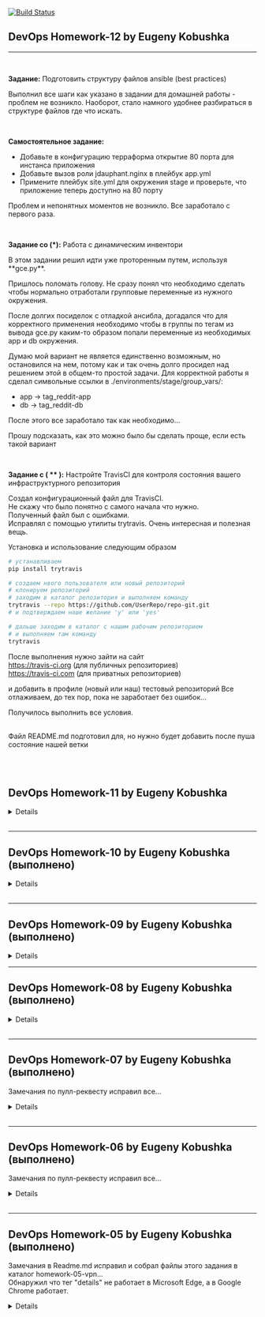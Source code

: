 [![Build Status](https://travis-ci.org/Otus-DevOps-2017-11/ekobushka_infra.svg?branch=ansible-3)](https://travis-ci.org/Otus-DevOps-2017-11/ekobushka_infra)

DevOps Homework-12 by Eugeny Kobushka
-------------------------------------

***
<br>

**Задание:** Подготовить структуру файлов ansible (best practices)

<p>Выполнил все шаги как указано в задании для домашней работы - проблем не возникло. Наоборот, стало намного удобнее разбираться в структуре файлов где что искать.</p><br>


**Самостоятельное задание:**
* Добавьте в конфигурацию терраформа открытие 80 порта для инстанса приложения
* Добавьте вызов роли jdauphant.nginx в плейбук app.yml
* Примените плейбук site.yml для окружения stage и проверьте, что приложение  теперь доступно на 80 порту

<p>Проблем и непонятных моментов не возникло. Все заработало с первого раза.</p>
<br>

**Задание со (*):** Работа с динамическим инвентори

<p>В этом задании решил идти уже проторенным путем, используя **gce.py**.</p>

<p>Пришлось поломать голову. Не сразу понял что необходимо сделать чтобы нормально отработали групповые переменные из нужного окружения.</p>
<p>После долгих посиделок с отладкой ансибла, догадался что для корректного применения необходимо чтобы в группы по тегам из вывода gce.py каким-то образом попали переменные из необходимых app и db окружения.</p>
<p>Думаю мой вариант не является единственно возможным, но остановился на нем, потому как и так очень долго просидел над решением этой в общем-то простой задачи.
Для корректной работы я сделал символьные ссылки в ./environments/stage/group_vars/:<br>

* app -> tag_reddit-app
* db -> tag_reddit-db

</p>
<p>После этого все заработало так как необходимо...</p>
<p>Прошу подсказать, как это можно было бы сделать проще, если есть такой вариант</p>

<br>

**Задание с ( ** ):** Настройте TravisCI для контроля состояния вашего инфраструктурного репозитория

Создал конфигурационный файл для TravisCI.<br>
Не скажу что было понятно с самого начала что нужно.<br>
Полученный файл был с ошибками.<br>
Исправлял с помощью утилиты trytravis. Очень интересная и полезная вещь.<br>

Установка и использование следующим образом
```bash
# устанавливаем
pip install trytravis

# создаем нвого пользователя или новый репозиторий
# клонируем репозиторий
# заходим в каталог репозитория и выполняем команду
trytravis --repo https://github.com/UserRepo/repo-git.git
# и подтверждаем наше желание 'y' или 'yes'

# дальше заходим в каталог с нашим рабочим репозиторием
# и выполняем там команду
trytravis
```
После выполнения нужно зайти на сайт<br>
https://travis-ci.org (для публичных репозиториев)<br>
https://travis-ci.com (для приватных репозиториев)
<br>

и добавить в профиле (новый или наш) тестовый репозиторий
Все отлаживаем, до тех пор, пока не заработает без ошибок...
<br>

Получилось выполнить все условия.
<br><br>

Файл README.md подготовил для, но нужно будет добавить после пуша состояние нашей ветки

<br><br>
<!-- Домашнее задание 09 завернул под кат -->

DevOps Homework-11 by Eugeny Kobushka
-------------------------------------
<details><br>
***
<br>

**Задание:** Подход: один плейбук, один сценарий (play)

<br><details>

Создаем плейбук reddit_app.yml. Выполнил все как описано в домашнем задании. Также выполнил все сопутствующие мелкие задания.

На мой взгляд такой подход совсем не практичный.
1. Не возможно переиспользовать плейбуки без существенной переработки.
2. Пройдет совсем немного времени и забудется использование тегов и лимитов.

Единственный вариант, который я вижу при данном подходе - это вариант подготовки заранее shell-скриптов с уже прописанными тегами и лимитами.

Создание инфраструктуры:
1. на основе сценария терраформа для стейдж-окружения создал сценарий без установки пакетов и приложений.
```note
закоментировать все провижинеры в модулях
+ нам не нужно для тестирования сохранение стейт-файла
```
2. Выполнить следующие команды:
```bash
terraform init
terraform apply -auto-approv=false
# в выводе будет
#  Outputs:
#  app_external_ip = [
#      35.195.158.193,
#      104.199.21.27
#  ]
#  db_external_ip = 35.195.195.117
#  db_internal_ip = 10.132.0.4
# Это заносим в инвентарь и в переменную db_host

# тестовый прогон плейбука с лимитами и тегами
sudo ansible-playbook reddit_app.yml --check --limit db --tags db-tag
sudo ansible-playbook reddit_app.yml --check --limit app --tags app-tag
sudo ansible-playbook reddit_app.yml --check --limit app --tags deploy-tag
# выполняем плейбук, т.к. ошибок не обнаружено
sudo ansible-playbook reddit_app.yml --limit db --tags db-tag
sudo ansible-playbook reddit_app.yml --limit app --tags app-tag
sudo ansible-playbook reddit_app.yml --limit app --tags deploy-tag
```
Проверим правильность выполнения нашего плейбука
Http://app_external_ip:9292

Убеждаемся что все работает и удаляем созданную инфраструктуру
```bash
terraform destroy
```
</details><br>

**Задание:** Подход: один плейбук, но много сценариев

<br><details>

Создаем плейбук reddit_app2.yml. Выполнил все как описано в домашнем задании. Также выполнил все сопутствующие мелкие задания.

В этом подходе уже больше порядка, но все же есть существенные ограничения в целом повторяющие предыдущий подход.

Создание инфраструктуры:
1. на основе сценария терраформа для стейдж-окружения создал сценарий без установки пакетов и приложений.
```note
закоментировать все провижинеры в модулях
+ нам не нужно для тестирования сохранение стейт-файла
```
2. Выполнить следующие команды:
```bash
terraform init
terraform apply -auto-approv=false
# в выводе будет
#  Outputs:
#  app_external_ip = [
#      35.195.158.193,
#      104.199.21.27
#  ]
#  db_external_ip = 35.195.195.117
#  db_internal_ip = 10.132.0.4
# Это заносим в инвентарь и в переменную db_host

# тестовый прогон плейбука с лимитами и тегами
sudo ansible-playbook reddit_app2.yml --tags db-tag --check
sudo ansible-playbook reddit_app2.yml --tags app-tag --check
sudo ansible-playbook reddit_app2.yml --tags deploy-tag --check
# выполняем плейбук, т.к. ошибок не обнаружено
sudo ansible-playbook reddit_app2.yml --tags db-tag
sudo ansible-playbook reddit_app2.yml --tags app-tag
sudo ansible-playbook reddit_app2.yml --tags deploy-tag
```
Проверим правильность выполнения нашего плейбука
Http://app_external_ip:9292

Убеждаемся что все работает и удаляем созданную инфраструктуру
```bash
terraform destroy
```

</details><br>

**Задание:** Подход: много плейбуков

<br><details>

Переименовываем плейбуки предыдущих подходов:
reddit_app.yml -> reddit_app_one_play.yml
reddit_app2.yml-> reddit_app_multiple_plays.yml

Создаем следующие плейбуки:
* db.yml
* app.yml
* deploy.yml
* site.yml

Здесь уже можно как-то упорядочить структуру плейбуков и появляется возможность переиспользовать готовые плейбуки после некоторой доработки.

Создание инфраструктуры:
1. на основе сценария терраформа для стейдж-окружения создал сценарий без установки пакетов и приложений.
```note
закоментировать все провижинеры в модулях
+ нам не нужно для тестирования сохранение стейт-файла
```
2. Выполнить следующие команды:
```bash
terraform init
terraform apply -auto-approv=false
# в выводе будет
#  Outputs:
#  app_external_ip = [
#      35.195.158.193,
#      104.199.21.27
#  ]
#  db_external_ip = 35.195.195.117
#  db_internal_ip = 10.132.0.4
# Это заносим в инвентарь и в переменную db_host

# тестовый прогон плейбука с лимитами и тегами
sudo ansible-playbook site.yml --check
# выполняем плейбук, т.к. ошибок не обнаружено
sudo ansible-playbook site.yml
```
Проверим правильность выполнения нашего плейбука
Http://app_external_ip:9292

Убеждаемся что все работает и удаляем созданную инфраструктуру
```bash
terraform destroy
```

</details><br>

**Задание со (*):** Исследуйте возможности использования dynamic inventory для GCP

<br><details>

Для работы с инстансами Google Cloud Platform нашелся скрипт, написанный на питоне
```bash
wget https://raw.githubusercontent.com/ansible/ansible/devel/contrib/inventory/gce.py
wget https://raw.githubusercontent.com/ansible/ansible/devel/contrib/inventory/gce.ini
```

Настройка для работы совсем не интуитивная. Пришлось поломать голову что же хотят в ini-файле.

Идем в консоль GCP https://console.developers.google.com/
Создаем service account key. Скачиваем json с ключом и запоминаем идентификатор сервисного аккаунта.

заполняем ini-файл в соответствующих полях.

проверяем что все работает:
```bash
.gce.py --list
```
в выводе должен быть json данными наших инстансов.

Нашел как использовать для наших целей не прибегая к заполению inventory.
Что нужно изменить в наших плейбуках:
```yml
# db.yml
# вместо hosts: db
hosts: reddit-db

# app.yml
# вместо hosts: app
# инстансы создаются через count, поэтому получилось заставить работать вот такую запись
hosts: reddit-app-*

# deploy.yml аналогично
```
Как запустить на исполнение наш плейбук:
```bash
# тестовый прогон
sudo ansible-playbook -i gce.py site.yml --check
# исполнение
sudo ansible-playbook -i gce.py site.yml
```
Убеждаемся что все работает открыв страничку сайта с нашим приложением.

Не забываем удалять наши инстансы после проверки...

Собрал выполненное задание в папку ansible/dynamic-inventory
Может конечно не совсем правильно, но так вроде порядка больше в файлах...

Внес заполненный ini-файл и json с сервисным ключом в .gitignore
Добавил gce.ini.example - какие поля нужно заполнить чтобы все заработало...

А вообще нашлись еще инструменты для парсинга инветори. Например:
Парсинг стейт-файла терраформа
1. Ansible dynamic inventory script for parsing Terraform state files https://github.com/mantl/terraform.py
2. Terraform State → Ansible Dynamic Inventory https://github.com/adammck/terraform-inventory

ну и думаю на этом список себя не исчерпывает...

</details><br>

**Самостоятельное задание:**
Опишите с помощью модулей Ansible в плейбуках packer_app.yml и packer_db.yml действия, аналогичные bash скриптам, которые сейчас используются в нашей конфигурации Packer. (использовать модули command и shell нежелательно)

<br><details>

Задание оказалось далеко не простым, как показалось с первого взгляда. Очень долго не мог помирить пакер и ансибл.
Пришлось отлаживать с verbose чтобы понять что не так. Оказалось, что плейбук если просто прописан в провижинере - исполняется на локальной машине и даже не думает подключаться к желаемому хосту... пришлось курить маны, форумы и т.д.
В общем все получилось...

Проверил - все работает. Проверял создание образов как на основе 16.04, так и на основе 17.10...
После деплоя приложение работает, без проблем...

Привожу список команд для создания необходимой инфраструктуры для деплоя приложения:
```bash
# Создание образов для дальнейшей инфраструктуры
packer build -var-file="variables.json" app-ansible.json
packer build -var-file="variables.json" db-ansible.json

# Создание интсансов terraform`om
terraform apply -auto-approve=false

# Деплой с dynamic inventory
sudo ansible-playbook -i ./gce.py site.yml

```
</details><br>
После проверки - удалим созданную инфраструктуру...

<br><br></details><br>
<!-- Домашнее задание 09 завернул под кат -->

***
DevOps Homework-10 by Eugeny Kobushka (выполнено)
-------------------------------------
<details><br>

**Выполнение задания:**

**Установка клиента ansible**

1. создал файл requirements.txt с содержимым:
```bash
ansible>=2.4
```

2. установил ansible
```bash
pip install -r requirements.txt
```

3. Проверил версию ansible после установки:
```bash
$ ansible --version
ansible 2.4.2.0
```
<br>

**Создание конфигурационного файла ansible.cfg**

Создал файл с требуемым содержимым

<br>

**Файл inventory и работа с группами**

1. Создал структуру терраформом и получил ip-адреса инстансов
2. Внес их в файл **inventory** и выделил требуемые группы
3. проверил с помощью модуля ping корретность исполнения по группам
```bash
$ ansible app -m ping
appserver-1 | SUCCESS => {
    "changed": false,
    "ping": "pong"
}
appserver-2 | SUCCESS => {
    "changed": false,
    "ping": "pong"
}

$ ansible db -m ping
bserver | SUCCESS => {
    "changed": false,
    "ping": "pong"
}

$ ansible all -m ping
dbserver | SUCCESS => {
    "changed": false,
    "ping": "pong"
}
appserver-2 | SUCCESS => {
    "changed": false,
    "ping": "pong"
}
appserver-1 | SUCCESS => {
    "changed": false,
    "ping": "pong"
}
```
все отработало корректно...

<br>

**Использование YAML inventory**

**Задание:** создать файл inventory.yml и перенести в него хосты из ini inventory

<br>

1. Создадим yaml inventory следующего содержимого:
```yaml
all:
  children:
    app:
      hosts:
        appserver-1:
          ansible_host: ip-address

```

привел основную часть получившегося файла

<br>

2. проверим работу клиента с получившимся yaml-файлом. Для этого изменим в ansible.cfg строку:
```bash
#inventory = ./inventory
inventory = ./inventory.yaml
```

<br>

3. проверим корреткность работы получившегося файла inventory
```bash
$ sudo ansible app -m ping
appserver-1 | SUCCESS => {
    "changed": false,
    "ping": "pong"
}
appserver-2 | SUCCESS => {
    "changed": false,
    "ping": "pong"
}

$ sudo ansible db -m ping
dbserver | SUCCESS => {
    "changed": false,
    "ping": "pong"
}

$ sudo ansible all -m ping
appserver-1 | SUCCESS => {
    "changed": false,
    "ping": "pong"
}
dbserver | SUCCESS => {
    "changed": false,
    "ping": "pong"
}
appserver-2 | SUCCESS => {
    "changed": false,
    "ping": "pong"
}

```
как можем увидеть вывод корректный, значит создали корректный yaml-файл...

<br>

**Задание со (*):** Создать json формат инвентори файл и проверить корретность его работы

<br>

1. Создадим файл inventory.json с вот таким содержимым (это значимый кусок содержимого файла)
```json
{
    "all": {
       "children": {
         "app": {
            "hosts": {
              "appserver-1": {
                "ansible_host": "ip-address"
                },
... (тут дальше еще код)
}
```

2. Изменим в файле ansible.cfg строки:
```bash
#inventory = ./inventory
#inventory = ./inventory.yaml
inventory = ./inventory.json
```
<br>

3. Проверим корректность работы клиента с JSON inventory
```bash
$ sudo ansible app -m ping
appserver-1 | SUCCESS => {
    "changed": false,
    "ping": "pong"
}
appserver-2 | SUCCESS => {
    "changed": false,
    "ping": "pong"
}

$ sudo ansible db -m ping
dbserver | SUCCESS => {
    "changed": false,
    "ping": "pong"
}

$ sudo ansible all -m ping
appserver-1 | SUCCESS => {
    "changed": false,
    "ping": "pong"
}
dbserver | SUCCESS => {
    "changed": false,
    "ping": "pong"
}
appserver-2 | SUCCESS => {
    "changed": false,
    "ping": "pong"
}

```
Как можем убедиться вывод корреткный, значит файл JSON inventory создан правильно...

<br>

**Выполнение комманд:**
<br>

Каких-то заданий на исполнение комманд указано не было, поэтому я проделал все команды, которые были описаны в файле домашнего задания. Разобрался и увидел разницу в использовании модуля shell и остальных модулей для исполнения удаленных комманд.

<br></details><br>
<!-- Домашнее задание 09 завернул под кат -->

***
DevOps Homework-09 by Eugeny Kobushka (выполнено)
-------------------------------------
<details>

(задание выполнял на одном дыхании, поэтому не стал разбивать на мелкие коммиты - закоммитил сразу все выполненное)
<br>

***
**Самостоятельное задание:**
1. Создаем конфигурационные файлы packer для создания базовых образов с mongoDB и ruby;
2. Разбиваем main.tf на отдельные модули;
3. Параметризируем созданные модули;
4. Создаем Stage&Prod;
5. форматируем конфигурационные файлы

<details>

<br> **Выполнение домашней самостоятельной работы.**
<br><br>В прошлом задании остались некоторые лишние файлы и каталоги, поэтому наведем немного порядка перед выполнением текущего задания. Создана папка backup.
Туда перенесен каталог первого варианта и переименован в first_solution. Создана копия файлов перед изменением - second_solution.<br>
Далее, согласно полученному заданию, main.tf был разбит на части и на основе этих частей были созданы модули. Затем была проведена параметризация созданных модулей.<br>
Создал на основе полученных модулей Stage&Prod и удалил ненужные файлы из корня папки terraform.<br>
Полученные файлы были отформатированы для повышения читаемости.
<br><br>

**P.S.** Решил не удалять load balancer, а попытаться создать модуль на его основе. После нескольких переделок с нуля это удалось. В целом задание очень интересное и заставило подумать и почитать мануалы... <br>
После проверки load balanсer я модуль отключил. Чтобы включить модуль необходимо расскоментировать строки касающиеся модуля lb в файле main.tf и outputs.tf

<br></details>

**Задание со (*):**
<br>
1. Настройте хранение стейт файла на удаленном бекенде, используя Google Cloud Storage в качестве бекенда.
2. Перенесите конфигурационные файлы terraform в другую директорию. Проверьте, что state файл (terraform.tfstate) отсутствует. Запустите terraform в обоих директориях и проконтролируйте, что он "видит" состояние независимо от директории, в которой запускается.
3. Попробуйте запустить применение конфигурации одновременно, чтобы проверить работу блокировок;

<details>

<br> **Выполнение задания:** <br>

Хранение стейт файла настроил без проблем. К сожалению не получилось параметризировать и вынести переменные в другой файл. Пробовал различные варианты, но ничего не вышло из этого. Полез читать мануалы и faq... и оказалось, что это не получиться сделать. <br>
Поэтому сделал просто в лоб... <br>
Попробовал перенести конфиги и проверить работу со стейт файлом на удадленном бекенде - все удалось и заработало как надо. Блокировка работает, если пробовать запустить одновременно применение конфигураций.
<br></details><br>

**Задание со (*):**
<br>
1. Добавьте необходимые provisioner в модули для деплоя и работы приложения. Файлы, используемые в provisioner должны находится в директории модуля.
2. Добавьте описание в README.md.
P.S. Приложение получает адрес БД из переменной окружения DATABASE_URL

<details>

<br> **Выполнение задания:** <br>

Так как у нас обязательно условие -  переменная окружения DATABASE_URL, то из множества возможных решений (использование различных уровней использования и инициализации переменных окружения, например ~/.bashrc; /etc/profile; /etc/environment и т.д.) я выбрал как я думаю самый разумный. Я инициировал переменную окружения в файле сервиса для запуска нашего приложения. В файле **puma.service**, который формируется с помощью шаблона я добавил строку
```bash
Environment=DATABASE_URL=${db_address}:${db_port}
```
В момент парсинга шаблона в эту строку подставляются нужные значения.
<br></details><br>

**Работа с реестром модулей:**

Давайте попробуем воспользоваться модулем storage-bucket для создания бакета в сервисе Storage. Создайте в папке terraform файл storage-bucket.tf с таким содержанием:
```json
provider "google" {
  version = "1.4.0"
  project = "${var.project}"
  region = "${var.region}"
  }
module "storage-bucket" {
  source = "SweetOps/storage-bucket/google"
  version = "0.1.1"
  name = ["storage-bucket-test", "storage-bucket-test2"]
  }
output storage-bucket_url {
  value = "${module.storage-bucket.url}"
  }
```
1. Создайте или скопируйте готовые variables.tf и terraform.tfvars для проекта и региона и примените конфигурацию тераформа;
2. Проверьте с помощью gsutil или веб консоли, что бакеты создались и доступны;
3. Ознакомьтесь с кодом реализации данного модуля на GitHub.

<details>

<br> **Выполнение задания:** <br>

Файл storage-bucket.tf с требуемым содержимым создал. Изменил только строку name, так как требования уникальности имен никто не отменял. Применил конфигурацию и проверил в веб-консоли - все создалось без ошибок.<br>
С кодом этого модуля на GitHub ознакомился, он находится по адресу - https://github.com/SweetOps/terraform-google-storage-bucket

</details>

<br></details>
<!-- Домашнее задание 06 завернул под кат -->


***
DevOps Homework-08 by Eugeny Kobushka (выполнено)
-------------------------------------

<details><br>

***
**Самостоятельное задание:**
1. Определите input переменную для приватного ключа, использующегося в определении подключения для провижинеров (connection);
2. Определите input переменную для задания зоны в ресурсе "google_compute_instance" "app". У нее должно быть значение по умолчанию;
3. Отформатируйте все конфигурационные файлы используя команду
```bash
terraform fmt
```
4. Так как в репозиторий не попадет ваш terraform.tfvars, то нужно сделать рядом файл terraform.tfvars.example, в котором будут указаны переменные для образца.

<details><br>

Указанное выше самостоятельное задание - выполнено. В переменные вынес все что посчитал нужным вынести. Заодно разбирался в процессе с созданием переменных.<br><br>
С созданием переменных разобрался. Они могут быть с несколькими вариантами значений: значение по дефолту, пользовательское значение и не иметь значения. Если мы значение не указали или терраформ по каким-то причинам не нашел значение переменной, то он попросит его ввести в момент создания инстанса. Значения переменных, как мы увидели выше, можно:
* записать в файле variables.tf в виде дефолтных значений;
* записать в файле terraform.tfvars в виде пользовательских значений;
* записать в любой другой файл с расширением *.tf но тогда мы должны будем указать этот файл в опции запуска terraform -var-file=FILE;
* присвоить значение переменной в командной строке с помощью опции --var name=value;
* ввести в командной строке в процессе выполнения сценария терраформом;
* ну и наконец присвоить значения переменных через сценарий shell-скрипта в виде записей
  ```bash
  export TF_VAR_name=value
  ```
<br></details><br>

***
**Задание со звездочкой (1):**
* Опишите в коде терраформа добавление ssh ключа пользователя appuser1 в метаданные проекта. Выполните terraform apply и проверьте результат (публичный ключ можно брать пользователя appuser);
* Опишите в коде терраформа добавление ssh ключей нескольких пользователей в метаданные проекта (можно просто один и тот же публичный ключ, но с разными именами пользователей, например appuser1, appuser2 и т.д.). Выполните terraform apply и проверьте результат;
* Добавьте в веб интерфейсе ssh ключ пользователю appuser_web в метаданные проекта. Выполните terraform apply и проверьте результат;
* Какие проблемы вы обнаружили? Добавьте описание в README.md
* Не забудьте закоммитить добавленный код в репозиторий и добавить описание в README.md;

<details><br>

Добавление SSH-ключей в метаданные нашего проекта с помощью терраформа описывается следующим примитивом:

```bash
resource "google_compute_project_metadata" "infra" {
  metadata {
    ssh-keys = "$appuser1:${file("~/.ssh/appuser.pub")}appuser2:${file("~/.ssh/appuser.pub")}"
  }
}
```
При добавлении в веб-интерфейсе любых ключей они будут затерты и перезаписаны терраформом. Это является как плюсом, так и проблемой, так как накладывает ответственность на разработчика по сохранению ключей. Иначе они будут утеряны и придется заново проделать работу по добавлению их в проект. Когда проект состоит из нескольких человек - это не проблема, но если людей много, то это доставит много неприятных минут.

</details><br>

***
**Задание со звездочкой (2):**
* Опишите в коде terraform создание HTTP балансировщика, направляющего трафик на наше развернутое приложение на инстансе reddit-app. Проверьте доступность приложения по адресу балансировщика. Добавьте в output переменные адрес балансировщика;
* Добавьте в код еще один инстанс приложения, например reddit-app2, добавьте его в балансировщик и проверьте, что при остановке на одном из инстансов приложения (например systemctl stop puma), приложение продолжает быть доступным по адресу балансировщика; Добавьте в output переменные адрес второго инстанса;
* Не забудьте закоммитить добавленный код в репозиторий и добавить описание в README.md;

<br><details><br><br>

Чтобы описать в нашем проекте создание HTTP балансировщика, воспользуемся следующими ресурсами:

1. Создаем группу для наших инстансов, она описывается в примитиве **google_compute_instance_group** (в нашем случае группа состоит из дву инстансов).

2. Создаем правила по которым будут проверяться работоспособность наших инстансов, они описываются в примитиве **google_compute_http_health_check** (в нашем случае достаточно описать проверку наших инстансов по порту 9292).

3. Описываем бекенд нашего балансировщика в примитиве **google_compute_backend_service** - нам необходимо указать группу инстансов и по каким правилам мы проверяем работоспособность нашей группы.

4. Описываем правила по которым мы будет отправлять запросы на инстансы в нашей группе в примитиве **google_compute_url_map**

5. Создаем наш балансировщик в примитиве **google_compute_global_forwarding_rule** и указываем ему цели для работы в секции **google_compute_target_http_proxy**

<br>Описал создание балансировщика как я сам это понимаю. <br><br>
После создания второго инстанса и балансировщика для нашей группы инстансов, я проверил работу балансировщика.
<br>Все было корректно, кроме работы самого приложения. Оно не расчитано на работу через балансировщик и возникают проблемы со входом пользователям, так как балансировщик перекидывает нас с одного инстанса на другой...
<br><br>
Для удобства добавил в outputs.ft получение и вывод внешнего ip-адреса нашего балансера после создания.
<br><br>

</details><br>
***
Домашнее задание было уже выполнено, когда я увидел описание создания нод с помощью шаблона и **count**. Решил переделать свое решение под использование **count**, сохранив при этом уже сделанный вариант в папке **first_variant**. Он полностью рабочий, но не такой универсальный как измененный на использование **count**. <br><br>
В этом варианте изменения затронули следущие файлы:
* variables.tf - добавлена переменная для count
* outputs.tf - изменено получение внешних ip-адресов для массива инстансов
* main.tf - здесь основные изменения в этом варианте (создание массива нод, и исправлено создание балансера для этого массива)


Проверил работу установив значение count - 4. После применения созданы четыре инстанса и балансер для них. Все работает корректно - балансер переключает трафик между всеми четырьмя нодами.<br>

</details>

<!-- Домашнее задание 06 завернул под кат -->
<br>

***
DevOps Homework-07 by Eugeny Kobushka (выполнено)
-------------------------------------
Замечания по пулл-реквесту исправил все...
<details><br>
***
**Задание:**
  * Создайте новую ветку в вашем репозитории для выполнения данного ДЗ.
  * Назовите ветку packer-base.
  * Перенесите наработки с предыдущего ДЗ в директорию config-scripts.
  * Создайте в infra репозитории директорию packer.
  * Внутри директории packer создайте файл ubuntu16.json
  * В случае успешного создания образа VM при помощи Packer закомитьте, результаты вашей работы в созданную ранее ветку.

***
**Самостоятельное задание:**<br>
1. Необходимо параметризировать созданный шаблон, используя пользовательские переменные (см. лекцию). Какие опции шаблона должны быть параметризированы:
  * ID проекта (обязательно)
  * source_image_family (обязательно)
  * machine_type
<br><br>"Обязательно" означает, что пользовательская переменная должна быть обязательна для определения и не иметь значения по умолчанию. Если вы будете создавать файл с переменными variables.json, то хорошей практикой считается внести его в .gitignore, а в репозиторий добавить файл variables.json.example с примером заполнения, используя вымышленные значения.

<br><details><br>

<span style="color:red">Здесь и далее мы находимся в каталоге packer и все команды исполняем в нем.</span>


Сборка образа с помощью packer используя наш шаблон. Рассмотрим несколько вариантов:
<br>**Вариант 1** - с помощью передачи переменных в строку packer для создания образа
```bash
packer build \
-var 'gcp_project_id=infra-188905' \
-var 'gcp_source_image_family=ubuntu-1604-lts' \
-var 'gcp_machine_type=f1-micro' ubuntu16.json
```
**Вариант 2** - с помощью передачи переменных в строку packer файлом variables.json (в качестве примера берем variables.json.example)
```bash
packer build -var-file="variables.json" ubuntu16.json
```
</details><br>

2. Исследовать другие опции builder для GCP
(ссылка). Какие опции точно хотелось бы видеть:
* Описание образа
* Размер и тип диска
* Название сети
* Теги

<br><details><br>
С опциями, указанными выше, я разобрался и добавил в шаблон parcker для создания образа. Нам интересна опция описания образа. Остальные опции фактически нужны только в процессе создания виртуальной машины. Мои выводы состоят в том, что скорее всего эти опции для Google Cloud Platform не нужны в образе.
</details><br>

***
**Задание со * первое:**
<br>Чтобы попрактиковать подход к управлению инфраструктурой Immutable infrastructure, о котором говорили на вебинаре, попробуйте “запечь” (bake) в образ VM все зависимости приложения и сам код приложения.
<br>Результат должен быть таким: запускаем инстанс из созданного образа и на нем сразу же имеем запущенное приложение.
<br>Созданный шаблон должен называться **immutable.json** и содержаться в директории packer, image_family у
получившегося образа должен быть reddit-full.
<br>Дополнительные файлы можно положить в директорию **packer/files**.

**Задание со * второе:**
<br>Для ускорения работы предлагается запускать виртуальную машину с помощью командной строки и утилиты gcloud.
<br>Создайте shell-скрипт с названием **create-reddit-vm.sh** в директории **config-scripts**. Запишите в него команду которая запустит виртуальную машину из образа подготовленного вами в рамках этого ДЗ, из семейства reddit-full, если вы выполнили первое задание со звездочкой, или reddit-base, если не выполняли.
<details>

<br>**Выполнение:**
<br> **Создание образа с помощью packer:**

<br>Выполнил данное задание в двух вариантах.
<br><br> * **Вариант 1:** создание полного образа с "запеченным" приложением через базовый образ.<br>
1. Создаем файл с переменными на основе шаблона variables.json
```json
{
    "gcp_project_id": "test-132681",
    "gcp_source_image_family": "ubuntu-1204-lts",
    "gcp_source_image_family_deploy_based": "reddit-base",
    "gcp_machine_type": "f1-micro"
}
```
* gcp_project_id - ID нашего проекта
* gcp_source_image_family - базовый дистрибутив Линукс на основе которого создаем наш образ
* gcp_source_image_family_deploy_based - имя нашего базового образа
* gcp_machine_type - тип создаваемого инстанса на GCP
<br><br>
2. Создаем базовый образ
```bash
packer build -var-file="variables.json" ubuntu16.json
```
После выполнения будет создан пользовательский образ с установленными ruby, bundle, mongodb.

3. Создаем полный образ с приложением на основе нашего базового образа
```bash
packer build -var-file="variables.json" immutable.json
```

<br><br> * **Вариант 2:** создание полного образа без создания базового образа.<br>

* Создаем variables.json как описано выше
* Создаем полный образ
```bash
packer build -var-file="variables.json" immutable_full.json
```
<br>
После выполнения любого из описанных выше вариантов в образ будут интегрированы все необходимые пакеты и будет "запечено" наше приложение со всеми зависимостями.<br><br>


**Использование скрипта для создание инстанса:**
<br> Не стал мудрить и сделал скрипт в лоб. Можно переделать на вариант с передачей по крайней мере ID проекта в опциях, но так как предполагается, что скриптом будем пользоваться только мы и он будет создан раз и надолго, то вариант предложенный вполне подходит.
<br>Правим под себя переменные
```bash
PROJECT_NAME="test-132681"
IMAGE_FAMILY="reddit-full"
```
где,
<br>**PROJECT_NAME** - это ID нашего проекта
<br>**IMAGE_FAMILY** - это наш образ с "запеченным" приложением на основе которого будет создан инстанс

<br>После выполнения скрипта будет выдана информация с адресами нашего инстанса. Заходим в браузере по адресу:<br>
http://EXTERNAL_IP:9292/

и видим работающее приложение...
</details>
</details>

<!-- Домашнее задание 06 завернул под кат -->
<br>

***

DevOps Homework-06 by Eugeny Kobushka (выполнено)
-------------------------------------
Замечания по пулл-реквесту исправил все...
<details><br>
***
**Задание:**
  * Создайте новую ветку Infra-2 в вашем репозитории в организации DevOps 2017-11 для выполнения данного ДЗ;
  * Добавьте, созданные в ходе работы скрипты в эту ветку;
  * Добавьте информацию о данном ДЗ в README.md;
  * Создайте Pull Request для ветки мастер и добавьте в ревьюверы Nklya
(Nikolay Antsiferov);
  * Добавьте "Labels" gcp и homework-06 к вашему Pull Request

Команды по настройке системы и деплоя приложения нужно завернуть в баш скрипты, чтобы не вбивать эти команды вручную:
* скрипт install_ruby.sh - должен содержать команды по установке руби;
* скрипт install_mongodb.sh - должен содержать команды по установке MongoDB;
* скрипт deploy.sh - должен содержать команды скачивания кода, установки зависимостей через bundler и запуск приложения.

**Дополнительное задание:**<br>
В качестве доп задания используйте созданные ранее
скрипты для создания Startup script, который будет
запускаться при создании инстанса. Передавать Startup
скрипт необходимо как доп опцию уже использованной
ранее команде gcloud. В результате применения данной
команды gcloud мы должны получать инстанс с уже
запущенным приложением. Startup скрипт необходимо
закомитить, а используемую команду gcloud вставить в
описание репозитория (README.md)

***
<details><br>
В ходе выполнения задания созданы скрипты:<br>
* **install_ruby.sh** - устанавливает руби и после установки выдает информацию о версии установленного ruby и bundle;
* **install_mongodb.sh** - устанавливает MongoDB и после выполнения показывает статус службы MongoDB;
* **deploy.sh** - скачивает из репозитория наше приложение, проверяет и устанавливает необходимые зависимости, и после выполнения показывает порт на котором выполняется наше приложение.

После создания виртуального хоста на Google Cloud Platform и получения IP-адреса можно выполнить полученные скрипты без копирования на удаленный сервер. Для этого выполняет следующие команды:
```bash
$ ssh -i ~/work/git/ssh-key-home05/ekobushka ekobushka@35.189.226.248 'bash -s' < ./install_ruby.sh
```
В случае успешного выполнения получим в выводе следующие строки:
```bash
   ruby 2.3.1p112 (2016-04-26) [x86_64-linux-gnu]
   Bundler version 1.11.2
```
Далее устанавливаем MongoDB таким же способом:
```bash
$ ssh -i ~/work/git/ssh-key-home05/ekobushka ekobushka@35.189.226.248 'bash -s' < ./install_mongodb.sh
```

В случае успешной установки в выводе получим статус установленной службы:
```bash
● mongod.service - High-performance, schema-free document-oriented database
   Loaded: loaded (/lib/systemd/system/mongod.service; enabled; vendor preset: enabled)
   Active: active (running) since Fri 2017-12-15 03:24:20 UTC; 236ms ago
     Docs: https://docs.mongodb.org/manual
 Main PID: 9573 (mongod)
   CGroup: /system.slice/mongod.service
           └─9573 /usr/bin/mongod --quiet --config /etc/mongod.conf

Dec 15 03:24:20 reddit-app systemd[1]: Started High-performance, schema-free document-oriented database.
```
Ну и последняя операция - деплой нашего приложения.
```bash
$ ssh -i ~/work/git/ssh-key-home05/ekobushka ekobushka@35.189.226.248 'bash -s' < ./deploy.sh
```
В случае успешного деплоя получим в выводе порт на котором работает наше приложение:
```bash
ekobush+ 10394  0.4  1.5 523624 26932 ?        Sl   03:52   0:00 puma 3.10.0 (tcp://0.0.0.0:9292) [reddit]
```
Открыв web-станичку нашего приложения убеждаемся что все работает...

На основе полученных скриптов создаем startup_script.sh который будем использовать для автоматического создания виртуального хоста полностью настроенного и готового к работе нашего приложения.

Чтобы использовать полученный скрипт нужно в команду gcloud добавить ключ --metadata и добавить наш скрипт прямо из репозитория. Полученная команда указана ниже:
```bash
gcloud compute instances create reddit-app\
  --boot-disk-size=10GB \
  --image-family ubuntu-1604-lts \
  --image-project=ubuntu-os-cloud \
  --machine-type=g1-small \
  --tags puma-server \
  --restart-on-failure \
  --zone=europe-west1-b \
  --metadata "startup-script-url=https://raw.githubusercontent.com/Otus-DevOps-2017-11/ekobushka_infra/Infra-2/startup_script.sh"
```
Для того чтобы использовать скрипт находящийся на локальном хосте, нужно использовать вместо опции startup-script-url использовать startup-script. Предыдущую команду нужно изменить в опции
```bash
--metadata-from-file startup-script=startup_script.sh
```
и запускать ее нужно в папке содержащей скрипт **startup_script.sh**

После выполнения данной команды получим соданный виртуальный хост с полностью рабочим приложением.

***
В процессе выполнения домашнего задания понадобился еще один скрипт, который готовит окружение на Debian-based системах. Этот скрипт установит все необходимые компоненты Google Cloud SDK и выполнит инициализацию
```bash
gcloud init
```
скрипт положил в папку environment/install_gcsdk.sh
<br>Туда же добавил environment/install_pumaserver.sh для создания инстанса на SCP
</details>
</details>

<!-- Домашнее задание 05 завернул под кат -->
<br>

***
DevOps Homework-05 by Eugeny Kobushka (выполнено)
-------------------------------------
Замечания в Readme.md исправил и собрал файлы этого задания в каталог homework-05-vpn...<br>
Обнаружил что тег "details" не работает в Microsoft Edge, а в Google Chrome работает.
<br><details><br>
### Создан стенд для домашнего задания:

**Hostame:** bastion
**Внешний IP:** 35.196.76.8, **Внутренний IP:** 10.142.0.2

**Hostname:** someinternalhost
**Внешний IP:** none, **Внутренний IP:** 10.142.0.3

***
**Задание:** Исследовать способ подключения к internalhost в одну команду из вашего рабочего устройства,
проверить работоспособность найденного решения и внести его в README.md в вашем репозитории
***
<br><details><br>
В моей версии ssh подключиться к хосту за бастионом можно с помощью команды:
```bash
ssh -J ekobushka@35.196.76.8 ekobushka@10.142.0.3
```
на старых версиях ssh -J (Jump host) не прокатит, нужно было использовать примерно такую строку
(вариантов туннелирования возможно несколько - это не единственный)
```bash
ssh -i ~/.ssh/ekobushka -A -o ProxyCommand='ssh -W %h:%p %r@35.196.76.8' ekobushka@someinternalhost
```
</details><br>

***
**Дополнительное задание:**

Предложить вариант решения для подключения из консоли при помощи команды вида **ssh internalhost** из локальной консоли рабочего устройства, чтобы подключение выполнялось по алиасу **internalhost** и внести его в README.md в вашем репозитории.
***
<br><details><br>
Чтобы упростить подключение к хостам нашего стенда для домашней работы нужно создать файл:
```bash
~/.ssh/config
```
или если он существует, то добавить в него следующие строки
```bash
Host bastion
  Hostname 35.196.76.8
  IdentityFile ~/.ssh/ekobushka
  User ekobushka

Host internalhost
  Hostname 10.142.0.3
  IdentityFile ~/.ssh/ekobushka
  ProxyJump bastion
  User ekobushka
```
</details>
</details>
